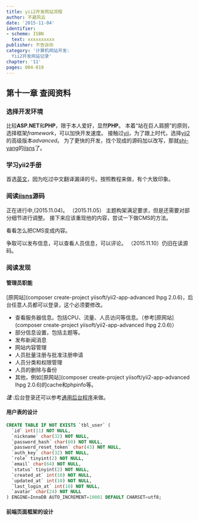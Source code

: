 ```yaml
---
title: yii2开发网站流程
author: 不避风云 
date: '2015-11-04'
identifier:
- scheme: ISBN
  text: xxxxxxxxxx
publisher: 不告诉你
category: '计算机网站开发:
  Yii2开发网站记录'
chapter: '11'
pages: 004-019
---
```


## 第十一章 查阅资料

### 选择开发环境

比较**ASP.NET**和**PHP**，限于本人爱好，显然**PHP**。
本着“站在巨人肩膀”的原则，选择框架*framework*，可以加快开发速度。
接触过[yii](https://github.com/yiisoft/yii)，为了跟上时代，选择[yii2](https://github.com/yiisoft/yii2)的高级版本*advanced*。
为了更快的开发，找个现成的源码加以改写，那就[shi-yang](https://github.com/shi-yang)的[iisns](https://github.com/shi-yang/iisns/)了。

### 学习yii2手册

首选[英文](http://www.yiiframework.com/doc-2.0/guide-index.html)，因为吃过中文翻译漏译的亏。按照教程来做，有个大致印象。

### 阅读[iisns](https://github.com/shi-yang/iisns/)源码

正在进行中,(2015.11.04)。
（2015.11.05）
主题构架满足要求，但是还需要对部分细节进行调整。
接下来应该重现他的内容，尝试一下做CMS的方法。

看看怎么把CMS变成内容。

争取可以发布信息，可以查看人员信息，可以评论。
（2015.11.10）仍旧在读源码。

### 阅读发现

#### 管理员职能

[原网站](composer create-project yiisoft/yii2-app-advanced lhpg 2.0.6)，后台任意人员都可以登录，这个必须要修改。

+ 查看服务器信息。包括CPU、流量、人员访问等信息。（参考[原网站](composer create-project yiisoft/yii2-app-advanced lhpg 2.0.6)）
+ 部分信息设置，包括主题等。
+ 发布新闻消息
+ 网站内容管理
+ 人员批量注册与批准注册申请
+ 人员分类和权限管理
+ 人员的删除与备份
+ 其他，例如[原网站](composer create-project yiisoft/yii2-app-advanced lhpg 2.0.6)的cache和phpinfo等。

***注*** :后台登录还可以参考[通用后台程序](http://www.yiichina.com/code/344)来做。


#### 用户表的设计

```sql
CREATE TABLE IF NOT EXISTS `tbl_user` (
  `id` int(11) NOT NULL,
  `nickname` char(32) NOT NULL,
  `password_hash` char(60) NOT NULL,
  `password_reset_token` char(43) NOT NULL,
  `auth_key` char(32) NOT NULL,
  `role` tinyint(2) NOT NULL,
  `email` char(64) NOT NULL,
  `status` tinyint(2) NOT NULL,
  `created_at` int(10) NOT NULL,
  `updated_at` int(10) NOT NULL,
  `last_login_at` int(10) NOT NULL,
  `avatar` char(24) NOT NULL
) ENGINE=InnoDB AUTO_INCREMENT=10001 DEFAULT CHARSET=utf8;
```

#### 前端页面框架的设计

